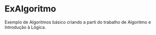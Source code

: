 ExAlgoritmo
===========

Exemplo de Algoritmos básico criando a parti do trabalho de Algoritmo e Introdução à Lógica.
